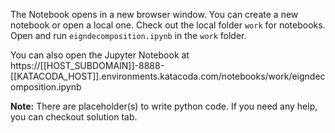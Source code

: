 The Notebook opens in a new browser window. You can create a new notebook or open a local one. Check out the local folder `work` for notebooks. Open and run `eigndecomposition.ipynb` in the `work` folder.

You can also open the Jupyter Notebook at https://[[HOST_SUBDOMAIN]]-8888-[[KATACODA_HOST]].environments.katacoda.com/notebooks/work/eigndecomposition.ipynb

**Note:**
There are placeholder(s) to write python code. If you need any help, you can checkout solution tab.